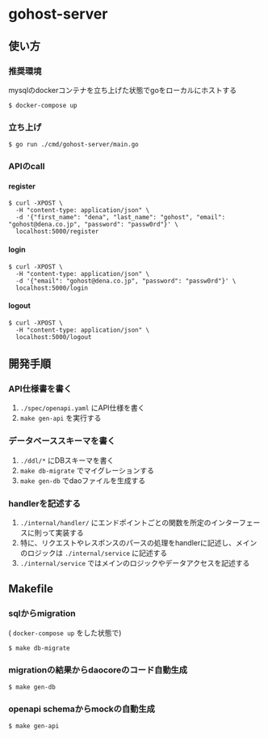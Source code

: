 # gohost-server

## 使い方

### 推奨環境

mysqlのdockerコンテナを立ち上げた状態でgoをローカルにホストする

```shell
$ docker-compose up
```

### 立ち上げ

```shell
$ go run ./cmd/gohost-server/main.go
```

### APIのcall

#### register

```shell
$ curl -XPOST \
  -H "content-type: application/json" \
  -d '{"first_name": "dena", "last_name": "gohost", "email": "gohost@dena.co.jp", "password": "passw0rd"}' \
  localhost:5000/register
```

#### login

```shell
$ curl -XPOST \
  -H "content-type: application/json" \
  -d '{"email": "gohost@dena.co.jp", "password": "passw0rd"}' \
  localhost:5000/login
```

#### logout

```shell
$ curl -XPOST \
  -H "content-type: application/json" \
  localhost:5000/logout
```


## 開発手順

### API仕様書を書く

1. `./spec/openapi.yaml` にAPI仕様を書く
2. `make gen-api` を実行する

### データベーススキーマを書く

1. `./ddl/*` にDBスキーマを書く
2. `make db-migrate` でマイグレーションする
3. `make gen-db` でdaoファイルを生成する

### handlerを記述する

1. `./internal/handler/` にエンドポイントごとの関数を所定のインターフェースに則って実装する
2. 特に、リクエストやレスポンスのパースの処理をhandlerに記述し、メインのロジックは `./internal/service` に記述する
3. `./internal/service` ではメインのロジックやデータアクセスを記述する

## Makefile

### sqlからmigration

( `docker-compose up` をした状態で)

```shell
$ make db-migrate
```

### migrationの結果からdaocoreのコード自動生成

```shell
$ make gen-db
```

### openapi schemaからmockの自動生成

```shell
$ make gen-api
```